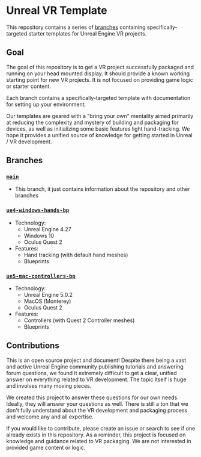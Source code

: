# Unreal VR Template

This repository contains a series of [branches](#branches) containing specifically-targeted starter templates for Unreal Engine VR projects.

## Goal

The goal of this repository is to get a VR project successfully packaged and running on your head mounted display. It should provide a known working starting point for new VR projects. It is not focused on providing game logic or starter content.

Each branch contains a specifically-targeted template with documentation for setting up your environment.

Our templates are geared with a "bring your own" mentality aimed primarily at reducing the complexity and mystery of building and packaging for devices, as well as initializing some basic features light hand-tracking. We hope it provides a unified source of knowledge for getting started in Unreal / VR development.

## Branches

### [`main`](https://github.com/sticky/unreal-vr-template/tree/main)

- This branch, it just contains information about the repository and other branches

### [`ue4-windows-hands-bp`](https://github.com/sticky/unreal-vr-template/tree/ue4-windows-hands-bp)

- Technology:
  - Unreal Engine 4.27
  - Windows 10
  - Oculus Quest 2
- Features:
  - Hand tracking (with default hand meshes)
  - Blueprints

### [`ue5-mac-controllers-bp`](https://github.com/sticky/unreal-vr-template/tree/ue5-mac-controllers-bp)

- Technology:
  - Unreal Engine 5.0.2
  - MacOS (Monterey)
  - Oculus Quest 2
- Features:
  - Controllers (with Quest 2 Controller meshes)
  - Blueprints

## Contributions

This is an open source project and document! Despite there being a vast and active Unreal Engine community publishing tutorials and answering forum questions, we found it extremely difficult to get a clear, unified answer on everything related to VR development. The topic itself is huge and involves many moving pieces.

We created this project to answer these questions for our own needs. Ideally, they will answer your questions as well. There is still a ton that we don't fully understand about the VR development and packaging process and welcome any and all expertise.

If you would like to contribute, please create an issue or search to see if one already exists in this repository. As a reminder, this project is focused on knowledge and guidance related to VR packaging. We are not interested in provided game content or logic.
